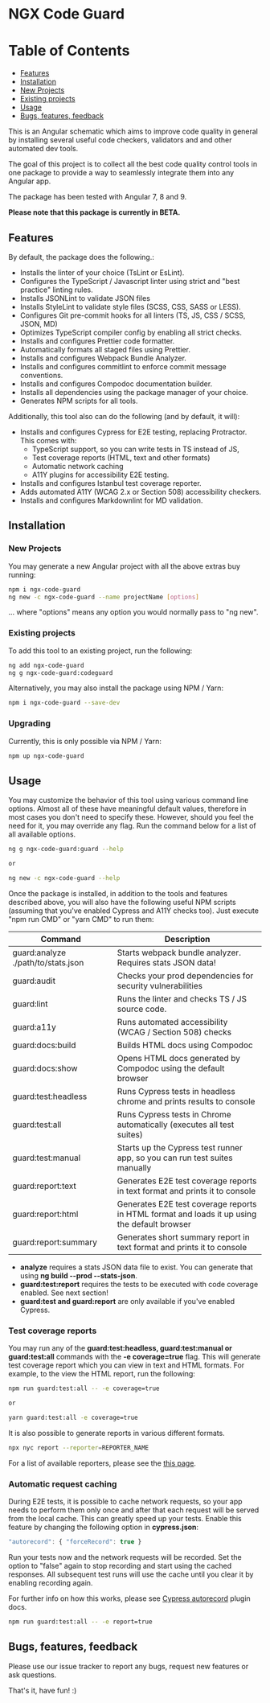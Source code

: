 # NGX Code Guard

# Table of Contents

-   [Features](#features)
-   [Installation](#installation)
-   [New Projects](#new-projects)
-   [Existing projects](#existing-projects)
-   [Usage](#usage)
-   [Bugs, features, feedback](#bugs-features-feedback)

This is an Angular schematic which aims to improve code quality in general by installing several useful code checkers, validators and and other automated dev tools.

The goal of this project is to collect all the best code quality control tools in one package to provide a way to seamlessly integrate them into any Angular app.

The package has been tested with Angular 7, 8 and 9.

**Please note that this package is currently in BETA.**

## Features

By default, the package does the following.:

-   Installs the linter of your choice (TsLint or EsLint).
-   Configures the TypeScript / Javascript linter using strict and "best practice" linting rules.
-   Installs JSONLint to validate JSON files
-   Installs StyleLint to validate style files (SCSS, CSS, SASS or LESS).
-   Configures Git pre-commit hooks for all linters (TS, JS, CSS / SCSS, JSON, MD)
-   Optimizes TypeScript compiler config by enabling all strict checks.
-   Installs and configures Prettier code formatter.
-   Automatically formats all staged files using Prettier.
-   Installs and configures Webpack Bundle Analyzer.
-   Installs and configures commitlint to enforce commit message conventions.
-   Installs and configures Compodoc documentation builder.
-   Installs all dependencies using the package manager of your choice.
-   Generates NPM scripts for all tools.

Additionally, this tool also can do the following (and by default, it will):

-   Installs and configures Cypress for E2E testing, replacing Protractor. This comes with:
    -   TypeScript support, so you can write tests in TS instead of JS,
    -   Test coverage reports (HTML, text and other formats)
    -   Automatic network caching
    -   A11Y plugins for accessibility E2E testing.
-   Installs and configures Istanbul test coverage reporter.
-   Adds automated A11Y (WCAG 2.x or Section 508) accessibility checkers.
-   Installs and configures Markdownlint for MD validation.

## Installation

### New Projects

You may generate a new Angular project with all the above extras buy running:

```bash
npm i ngx-code-guard
ng new -c ngx-code-guard --name projectName [options]
```

... where "options" means any option you would normally pass to "ng new".

### Existing projects

To add this tool to an existing project, run the following:

```bash
ng add ngx-code-guard
ng g ngx-code-guard:codeguard
```

Alternatively, you may also install the package using NPM / Yarn:

```bash
npm i ngx-code-guard --save-dev
```

### Upgrading

Currently, this is only possible via  NPM / Yarn:
```bash
npm up ngx-code-guard
```


## Usage

You may customize the behavior of this tool using various command line options. Almost all of these have meaningful default values, therefore in most cases you don't need to specify these. However, should you feel the need for it, you may override any flag. Run the command below for a list of all available options.

```bash
ng g ngx-code-guard:guard --help

or

ng new -c ngx-code-guard --help
```

Once the package is installed, in addition to the tools and features described above, you will also have the following useful NPM scripts (assuming that you've enabled Cypress and A11Y checks too).
Just execute "npm run CMD" or "yarn CMD" to run them:

| Command                            | Description                                                                                  |
| ---------------------------------- | -------------------------------------------------------------------------------------------- |
| guard:analyze ./path/to/stats.json | Starts webpack bundle analyzer. Requires stats JSON data!                                    |
| guard:audit                        | Checks your prod dependencies for security vulnerabilities                                   |
| guard:lint                         | Runs the linter and checks TS / JS source code.                                              |
| guard:a11y                         | Runs automated accessibility (WCAG / Section 508) checks                                     |
| guard:docs:build                   | Builds HTML docs using Compodoc                                                              |
| guard:docs:show                    | Opens HTML docs generated by Compodoc using the default browser                              |
| guard:test:headless                | Runs Cypress tests in headless chrome and prints results to console                          |
| guard:test:all                     | Runs Cypress tests in Chrome automatically (executes all test suites)                        |
| guard:test:manual                  | Starts up the Cypress test runner app, so you can run test suites manually                   |
| guard:report:text                  | Generates E2E test coverage reports in text format and prints it to console                  |
| guard:report:html                  | Generates E2E test coverage reports in HTML format and loads it up using the default browser |
| guard:report:summary               | Generates short summary report in text format and prints it to console                       |

-   **analyze** requires a stats JSON data file to exist. You can generate that using **ng build --prod --stats-json**.
-   **guard:test:report** requires the tests to be executed with code coverage enabled. See next section!
-   **guard:test and guard:report** are only available if you've enabled Cypress.

### Test coverage reports

You may run any of the **guard:test:headless, guard:test:manual or guard:test:all** commands with the **-e coverage=true** flag. This will generate test coverage report which you can view in text and HTML formats. For example, to the view the HTML report, run the following:

```bash
npm run guard:test:all -- -e coverage=true

or

yarn guard:test:all -e coverage=true
```

It is also possible to generate reports in various different formats.

```bash
npx nyc report --reporter=REPORTER_NAME
```

For a list of available reporters, please see the [this page](https://istanbul.js.org/docs/advanced/alternative-reporters/).

### Automatic request caching

During E2E tests, it is possible to cache network requests, so your app needs to perform them only once and after that each request will be served from the local cache. This can greatly speed up your tests. Enable this feature by changing the following option in **cypress.json**:

```javascript
"autorecord": { "forceRecord": true }
```

Run your tests now and the network requests will be recorded. Set the option to "false" again to stop recording and start using the cached responses.
All subsequent test runs will use the cache until you clear it by enabling recording again.

For further info on how this works, please see [Cypress autorecord](https://www.npmjs.com/package/cypress-autorecord) plugin docs.

```bash
npm run guard:test:all -- -e report=true
```

## Bugs, features, feedback

Please use our issue tracker to report any bugs, request new features or ask questions.

That's it, have fun! :)
